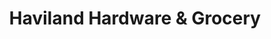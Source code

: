 ---
title: "Haviland Hardware & Grocery"
url: /haviland/haviland-hardware-and-grocery/
shop: hardware
---